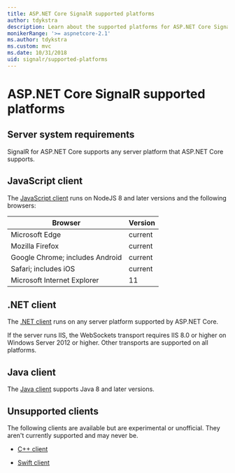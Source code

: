 ```yaml
---
title: ASP.NET Core SignalR supported platforms
author: tdykstra
description: Learn about the supported platforms for ASP.NET Core SignalR.
monikerRange: '>= aspnetcore-2.1'
ms.author: tdykstra
ms.custom: mvc
ms.date: 10/31/2018
uid: signalr/supported-platforms
---
```

# ASP.NET Core SignalR supported platforms

## Server system requirements

SignalR for ASP.NET Core supports any server platform that ASP.NET Core supports.

## JavaScript client

The [JavaScript client](https://www.npmjs.com/package/@aspnet/signalr) runs on NodeJS 8 and later versions and the following browsers:

| Browser                         | Version |
| ------------------------------- | ------- |
| Microsoft Edge                  | current |
| Mozilla Firefox                 | current |
| Google Chrome; includes Android | current |
| Safari; includes iOS            | current |
| Microsoft Internet Explorer     | 11      |
 
## .NET client

The [.NET client](https://www.nuget.org/packages/Microsoft.AspNetCore.SignalR/) runs on any server platform supported by ASP.NET Core.

If the server runs IIS, the WebSockets transport requires IIS 8.0 or higher on Windows Server 2012 or higher. Other transports are supported on all platforms.

## Java client

The [Java client](https://search.maven.org/artifact/com.microsoft.aspnet/signalr) supports Java 8 and later versions.

## Unsupported clients

The following clients are available but are experimental or unofficial. They aren't currently supported and may never be.

* [C++ client](https://github.com/aspnet/SignalR/tree/master/clients/cpp)

* [Swift client](https://github.com/moozzyk/SignalR-Client-Swift)
